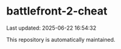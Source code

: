 # battlefront-2-cheat

Last updated: 2025-06-22 16:54:32

This repository is automatically maintained.
